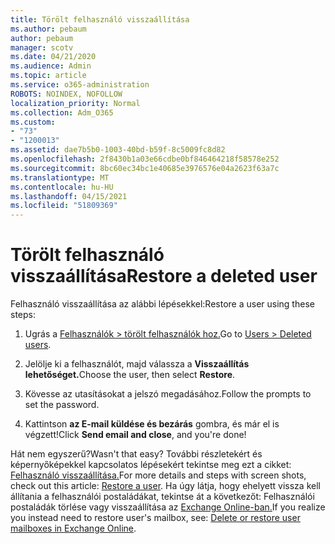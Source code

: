 ```yaml
---
title: Törölt felhasználó visszaállítása
ms.author: pebaum
author: pebaum
manager: scotv
ms.date: 04/21/2020
ms.audience: Admin
ms.topic: article
ms.service: o365-administration
ROBOTS: NOINDEX, NOFOLLOW
localization_priority: Normal
ms.collection: Adm_O365
ms.custom:
- "73"
- "1200013"
ms.assetid: dae7b5b0-1003-40bd-b59f-8c5009fc8d82
ms.openlocfilehash: 2f8430b1a03e66cdbe0bf846464218f58578e252
ms.sourcegitcommit: 8bc60ec34bc1e40685e3976576e04a2623f63a7c
ms.translationtype: MT
ms.contentlocale: hu-HU
ms.lasthandoff: 04/15/2021
ms.locfileid: "51809369"
---
```

# <a name="restore-a-deleted-user"></a><span data-ttu-id="5a590-102">Törölt felhasználó visszaállítása</span><span class="sxs-lookup"><span data-stu-id="5a590-102">Restore a deleted user</span></span>

<span data-ttu-id="5a590-103">Felhasználó visszaállítása az alábbi lépésekkel:</span><span class="sxs-lookup"><span data-stu-id="5a590-103">Restore a user using these steps:</span></span>
  
1. <span data-ttu-id="5a590-104">Ugrás a [Felhasználók \> törölt felhasználók hoz.](https://admin.microsoft.com/adminportal/home#/deletedusers)</span><span class="sxs-lookup"><span data-stu-id="5a590-104">Go to [Users \> Deleted users](https://admin.microsoft.com/adminportal/home#/deletedusers).</span></span>

2. <span data-ttu-id="5a590-105">Jelölje ki a felhasználót, majd válassza a **Visszaállítás lehetőséget.**</span><span class="sxs-lookup"><span data-stu-id="5a590-105">Choose the user, then select **Restore**.</span></span>

3. <span data-ttu-id="5a590-106">Kövesse az utasításokat a jelszó megadásához.</span><span class="sxs-lookup"><span data-stu-id="5a590-106">Follow the prompts to set the password.</span></span>

4. <span data-ttu-id="5a590-107">Kattintson **az E-mail küldése és bezárás** gombra, és már el is végzett!</span><span class="sxs-lookup"><span data-stu-id="5a590-107">Click **Send email and close**, and you're done!</span></span>

<span data-ttu-id="5a590-108">Hát nem egyszerű?</span><span class="sxs-lookup"><span data-stu-id="5a590-108">Wasn't that easy?</span></span> <span data-ttu-id="5a590-109">További részletekért és képernyőképekkel kapcsolatos lépésekért tekintse meg ezt a cikket: [Felhasználó visszaállítása.](https://docs.microsoft.com/microsoft-365/admin/add-users/restore-user)</span><span class="sxs-lookup"><span data-stu-id="5a590-109">For more details and steps with screen shots, check out this article: [Restore a user](https://docs.microsoft.com/microsoft-365/admin/add-users/restore-user).</span></span> <span data-ttu-id="5a590-110">Ha úgy látja, hogy ehelyett vissza kell állítania a felhasználói postaládákat, tekintse át a következőt: Felhasználói postaládák törlése vagy visszaállítása az [Exchange Online-ban.](https://docs.microsoft.com/exchange/recipients-in-exchange-online/delete-or-restore-mailboxes)</span><span class="sxs-lookup"><span data-stu-id="5a590-110">If you realize you instead need to restore user's mailbox, see: [Delete or restore user mailboxes in Exchange Online](https://docs.microsoft.com/exchange/recipients-in-exchange-online/delete-or-restore-mailboxes).</span></span>